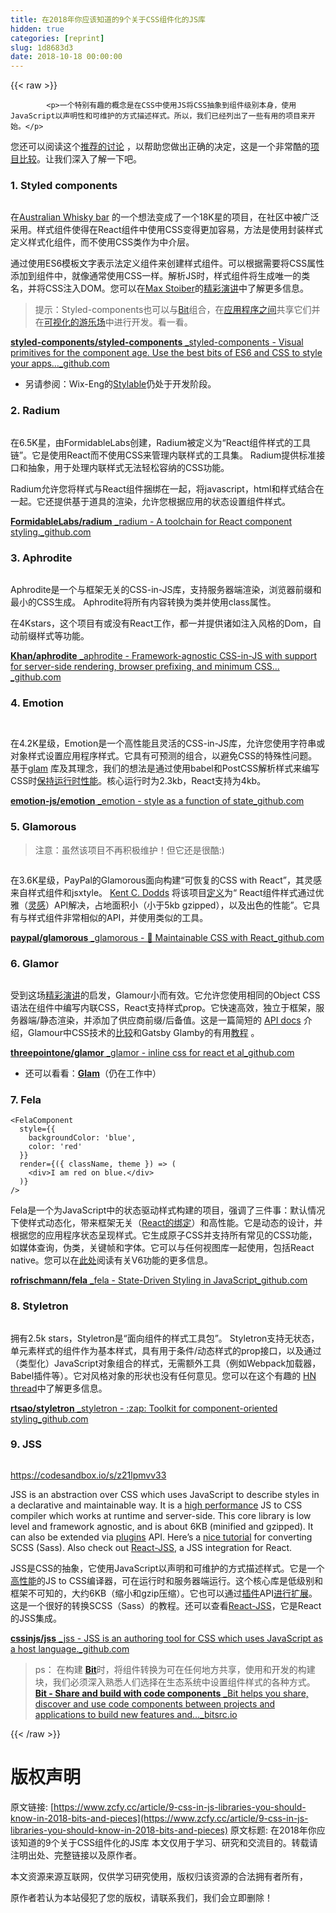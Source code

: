 ```yaml
---
title: 在2018年你应该知道的9个关于CSS组件化的JS库
hidden: true
categories: [reprint]
slug: 1d8683d3
date: 2018-10-18 00:00:00
---
```


{{< raw >}}

            <p>一个特别有趣的概念是在CSS中使用JS将CSS抽象到组件级别本身，使用JavaScript以声明性和可维护的方式描述样式。所以，我们已经列出了一些有用的项目来开始。</p>
<p>您还可以阅读这个<a href="https://gist.github.com/troch/c27c6a8cc47b76755d848c6d1204fdaf">推荐的讨论</a> ，以帮助您做出正确的决定，这是一个非常酷的<a href="https://github.com/tuchk4/awesome-css-in-js">项目比较</a>。让我们深入了解一下吧。</p>
<h3>1. Styled components</h3>
<p><img src="https://p0.ssl.qhimg.com/t017985d3ba7e3f3f81.png" alt=""></p>
<p>在<a href="https://tylermcginnis.com/podcast/max-stoiber/">Australian Whisky bar</a> 的一个想法变成了一个18K星的项目，在社区中被广泛采用。样式组件使得在React组件中使用CSS变得更加容易，方法是使用封装样式定义样式化组件，而不使用CSS类作为中介层。</p>
<p>通过使用ES6模板文字表示法定义组件来创建样式组件。可以根据需要将CSS属性添加到组件中，就像通常使用CSS一样。解析JS时，样式组件将生成唯一的类名，并将CSS注入DOM。您可以在<a href="https://medium.com/@mxstbr">Max Stoiber</a>的<a href="https://www.youtube.com/watch?v=Bi5MqqgxKVo">精彩演讲</a>中了解更多信息。</p>
<blockquote>
<p>提示：Styled-components也可以与<a href="https://bitsrc.io">Bit</a>组合，在<a href="https://blog.bitsrc.io/how-to-easily-share-react-components-between-projects-3dd42149c09">应用程序之间</a>共享它们并在<a href="https://blog.bitsrc.io/introducing-the-live-react-component-playground-d8c281352ee7">可视化的游乐场</a>中进行开发。看一看。</p>
</blockquote>
<p><a href="https://github.com/styled-components/styled-components" title="https://github.com/styled-components/styled-components"><strong>styled-components/styled-components</strong> _styled-components - Visual primitives for the component age. Use the best bits of ES6 and CSS to style your apps…_github.com</a><a href="https://github.com/styled-components/styled-components"></a></p>
<ul>
<li>另请参阅：Wix-Eng的<a href="https://github.com/wix/stylable">Stylable</a>仍处于开发阶段。</li>
</ul>
<h3>2. Radium</h3>
<p><img src="https://p0.ssl.qhimg.com/t011b4217be5670045a.png" alt=""></p>
<p>在6.5K星，由FormidableLabs创建，Radium被定义为“React组件样式的工具链”。它是使用React而不使用CSS来管理内联样式的工具集。 Radium提供标准接口和抽象，用于处理内联样式无法轻松容纳的CSS功能。</p>
<p>Radium允许您将样式与React组件捆绑在一起，将javascript，html和样式结合在一起。它还提供基于道具的渲染，允许您根据应用的状态设置组件样式。</p>
<p><a href="https://github.com/FormidableLabs/radium" title="https://github.com/FormidableLabs/radium"><strong>FormidableLabs/radium</strong> _radium - A toolchain for React component styling._github.com</a><a href="https://github.com/FormidableLabs/radium"></a></p>
<h3>3. Aphrodite</h3>
<p><img src="https://p0.ssl.qhimg.com/t010fd61c6d3345b226.jpg" alt=""></p>
<p>Aphrodite是一个与框架无关的CSS-in-JS库，支持服务器端渲染，浏览器前缀和最小的CSS生成。 Aphrodite将所有内容转换为类并使用class属性。</p>
<p>在4Kstars，这个项目有或没有React工作，都一并提供诸如注入风格的Dom，自动前缀样式等功能。</p>
<p><a href="https://github.com/Khan/aphrodite" title="https://github.com/Khan/aphrodite"><strong>Khan/aphrodite</strong> _aphrodite - Framework-agnostic CSS-in-JS with support for server-side rendering, browser prefixing, and minimum CSS…_github.com</a><a href="https://github.com/Khan/aphrodite"></a></p>
<h3>4. Emotion</h3>
<p><img src="https://p0.ssl.qhimg.com/t010d2b2e115a29ae11.png" alt=""></p>
<p><img src="https://p0.ssl.qhimg.com/t019734ad78142b24e4.png" alt=""></p>
<p>在4.2K星级，Emotion是一个高性能且灵活的CSS-in-JS库，允许您使用字符串或对象样式设置应用程序样式。它具有可预测的组合，以避免CSS的特殊性问题。基于<a href="https://github.com/threepointone/glam">glam</a> 库及其理念，我们的想法是通过使用babel和PostCSS解析样式来编写CSS时<a href="https://medium.com/@tkh44/emotion-ad1c45c6d28b">保持运行时性能</a>。核心运行时为2.3kb，React支持为4kb。</p>
<p><a href="https://github.com/emotion-js/emotion" title="https://github.com/emotion-js/emotion"><strong>emotion-js/emotion</strong> _emotion - style as a function of state_github.com</a><a href="https://github.com/emotion-js/emotion"></a></p>
<h3>5. Glamorous</h3>
<blockquote>
<p>注意：虽然该项目不再积极维护！但它还是很酷:)</p>
</blockquote>
<p><img src="https://p0.ssl.qhimg.com/t0111478e06ab33d808.png" alt=""></p>
<p>在3.6K星级，PayPal的Glamorous面向构建“可恢复的CSS with React”，其灵感来自样式组件和jsxtyle。 <a href="https://medium.com/@kentcdodds">Kent C. Dodds</a> 将该项目<a href="https://blog.kentcdodds.com/introducing-glamorous-fb3c9f4ed20e">定义</a>为“ React组件样式通过优雅（<a href="https://github.com/kentcdodds/glamorous#inspiration">灵感</a>）API解决，占地面积小（小于5kb gzipped），以及出色的性能”。它具有与样式组件非常相似的API，并使用类似的工具。</p>
<p><a href="https://github.com/paypal/glamorous" title="https://github.com/paypal/glamorous"><strong>paypal/glamorous</strong> _glamorous - 💄 Maintainable CSS with React_github.com</a><a href="https://github.com/paypal/glamorous"></a></p>
<h3>6. Glamor</h3>
<p><img src="https://p0.ssl.qhimg.com/t014b625e17fe4e66d7.png" alt=""></p>
<p>受到这场<a href="https://speakerdeck.com/vjeux/react-css-in-js">精彩演讲</a>的启发，Glamour小而有效。它允许您使用相同的Object CSS语法在组件中编写内联CSS，React支持样式prop。它快速高效，独立于框架，服务器端/静态渲染，并添加了供应商前缀/后备值。这是一篇简短的 <a href="https://github.com/threepointone/glamor/blob/master/docs/api.md">API docs</a> 介绍，Glamour中CSS技术的<a href="https://github.com/threepointone/glamor/blob/master/docs/howto.md">比较</a>和Gatsby Glamby的有用<a href="https://www.gatsbyjs.org/docs/glamor/">教程</a> 。</p>
<p><a href="https://github.com/threepointone/glamor" title="https://github.com/threepointone/glamor"><strong>threepointone/glamor</strong> _glamor - inline css for react et al_github.com</a><a href="https://github.com/threepointone/glamor"></a></p>
<ul>
<li>还可以看看：<a href="https://github.com/threepointone/glam"><strong>Glam</strong></a>（仍在工作中）</li>
</ul>
<h3>7. Fela</h3>
<pre><code class="hljs vim">&lt;FelaComponent
  style={{
    backgroundColor: <span class="hljs-string">'blue'</span>,
    color: <span class="hljs-string">'red'</span>
  }}
  render={({ className, theme }) =&gt; (
    <span class="hljs-symbol">&lt;div&gt;</span>I <span class="hljs-keyword">am</span> <span class="hljs-keyword">red</span> <span class="hljs-keyword">on</span> blue.&lt;/div&gt;
  )}
/&gt;
</code></pre><p>Fela是一个为JavaScript中的状态驱动样式构建的项目，强调了三件事：默认情况下使样式动态化，带来框架无关（<a href="https://github.com/rofrischmann/fela/tree/master/packages/react-fela">React的绑定</a>）和高性能。它是动态的设计，并根据您的应用程序状态呈现样式。它生成原子CSS并支持所有常见的CSS功能，如媒体查询，伪类，关键帧和字体。它可以与任何视图库一起使用，包括React native。您可以在<a href="http://Version%206">此处</a>阅读有关V6功能的更多信息。</p>
<p><a href="https://github.com/rofrischmann/fela" title="https://github.com/rofrischmann/fela"><strong>rofrischmann/fela</strong> _fela - State-Driven Styling in JavaScript_github.com</a><a href="https://github.com/rofrischmann/fela"></a></p>
<h3>8. Styletron</h3>
<p><img src="https://p0.ssl.qhimg.com/t010f36106a1ed23000.png" alt=""></p>
<p>拥有2.5k stars，Styletron是“面向组件的样式工具包”。 Styletron支持无状态，单元素样式的组件作为基本样式，具有用于条件/动态样式的prop接口，以及通过（类型化）JavaScript对象组合的样式，无需额外工具（例如Webpack加载器，Babel插件等）。它对风格对象的形状也没有任何意见。您可以在这个有趣的 <a href="https://news.ycombinator.com/item?id=13116878">HN thread</a>中了解更多信息。</p>
<p><a href="https://github.com/rtsao/styletron" title="https://github.com/rtsao/styletron"><strong>rtsao/styletron</strong> _styletron - :zap: Toolkit for component-oriented styling_github.com</a><a href="https://github.com/rtsao/styletron"></a></p>
<h3>9. JSS</h3>
<p><img src="https://p0.ssl.qhimg.com/t012d4adcc02ff61072.png" alt=""></p>
<p><a href="https://codesandbox.io/s/z21lpmvv33">https://codesandbox.io/s/z21lpmvv33</a></p>
<p>JSS is an abstraction over CSS which uses JavaScript to describe styles in a declarative and maintainable way. It is a <a href="https://github.com/cssinjs/jss/blob/master/docs/performance.md">high performance</a> JS to CSS compiler which works at runtime and server-side. This core library is low level and framework agnostic, and is about 6KB (minified and gzipped). It can also be extended via <a href="https://github.com/cssinjs/jss/blob/master/docs/plugins.md">plugins</a> API. Here’s a <a href="https://egghead.io/courses/convert-scss-sass-to-css-in-js">nice tutorial</a> for converting SCSS (Sass). Also check out <a href="https://github.com/cssinjs/react-jss">React-JSS</a>, a JSS integration for React.</p>
<p>JSS是CSS的抽象，它使用JavaScript以声明和可维护的方式描述样式。它是一个<a href="https://github.com/cssinjs/jss/blob/master/docs/performance.md">高性能</a>的JS to CSS编译器，可在运行时和服务器端运行。这个核心库是低级别和框架不可知的，大约6KB（缩小和gzip压缩）。它也可以通过<a href="https://github.com/cssinjs/jss/blob/master/docs/plugins.md">插件</a>API<a href="https://egghead.io/courses/convert-scss-sass-to-css-in-js">进行扩展</a>。这是一个很好的转换SCSS（Sass）的教程。还可以查看<a href="https://github.com/cssinjs/react-jss">React-JSS</a>，它是React的JSS集成。</p>
<p><a href="https://github.com/cssinjs/jss" title="https://github.com/cssinjs/jss"><strong>cssinjs/jss</strong> _jss - JSS is an authoring tool for CSS which uses JavaScript as a host language._github.com</a><a href="https://github.com/cssinjs/jss"></a></p>
<blockquote>
<p>ps：
在构建 <a href="https://bitsrc.io/"><strong>Bit</strong></a>时，将组件转换为可在任何地方共享，使用和开发的构建块，我们必须深入熟悉人们选择在生态系统中设置组件样式的各种方式。
<a href="https://bitsrc.io" title="https://bitsrc.io"><strong>Bit - Share and build with code components</strong> _Bit helps you share, discover and use code components between projects and applications to build new features and…_bitsrc.io</a><a href="https://bitsrc.io"></a></p>
</blockquote>

          
{{< /raw >}}

# 版权声明
原文链接: [https://www.zcfy.cc/article/9-css-in-js-libraries-you-should-know-in-2018-bits-and-pieces](https://www.zcfy.cc/article/9-css-in-js-libraries-you-should-know-in-2018-bits-and-pieces)
原文标题: 在2018年你应该知道的9个关于CSS组件化的JS库
本文仅用于学习、研究和交流目的。转载请注明出处、完整链接以及原作者。 

本文资源来源互联网，仅供学习研究使用，版权归该资源的合法拥有者所有，

原作者若认为本站侵犯了您的版权，请联系我们，我们会立即删除！
